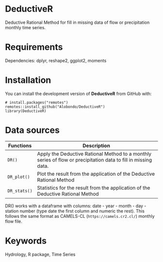 # DeductiveR
Deductive Rational Method for fill in missing data of flow or precipitation monthly time series.

# Requirements
Dependencies:
  dplyr, reshape2, ggplot2, moments


# Installation
You can install the development version of **DeductiveR** from GitHub with:
```
# install.packages("remotes")
remotes::install_github("Alobondo/DeductiveR")
library(DeductiveR)
```

# Data sources
Functions | Description |
--- | --- |
```DR()``` | Apply the Deductive Rational Method to a monthly series of flow or precipitation data to fill in missing data. |
```DR_plot()``` | Plot the result from the application of the Deductive Rational Method |
```DR_stats()``` | Statistics for the result from the application of the Deductive Rational Method |

DR() works with a dataframe with columns: date - year - month - day - station number (type date the first column and numeric the rest). This follows the same format as CAMELS-CL (```https://camels.cr2.cl/```) monthly flow file.

# Keywords
Hydrology, R package, Time Series
